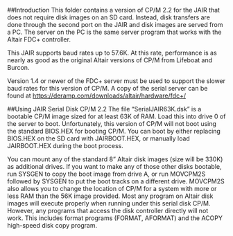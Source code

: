 ##Introduction
This folder contains a version of CP/M 2.2 for the JAIR that does not require disk images on an SD card.
Instead, disk transfers are done through the second port on the JAIR and disk images are served from a PC.
The server on the PC is the same server program that works with the Altair FDC+ controller.

This JAIR supports baud rates up to 57.6K. At this rate, performance is as nearly as good as the original
Altair versions of CP/M from Lifeboat and Burcon. 

Version 1.4 or newer of the FDC+ server must be used to support the slower baud rates for this version
of CP/M. A copy of the serial server can be found at https://deramp.com/downloads/altair/hardware/fdc+/

##Using JAIR Serial Disk CP/M 2.2
The file “SerialJAIR63K.dsk” is a bootable CP/M image sized for at least 63K of RAM. Load this into drive
0 of the server to boot. Unfortunately, this version of CP/M will not boot using the standard BIOS.HEX
for booting CP/M. You can boot by either replacing BIOS.HEX on the SD card with JAIRBOOT.HEX, or manually
load JAIRBOOT.HEX during the boot process.

You can mount any of the standard 8” Altair disk images (size will be 330K) as additional drives. If you
want to make any of those other disks bootable, run SYSGEN to copy the boot image from drive A, or
run MOVCPM2S followed by SYSGEN to put the boot tracks on a different drive. MOVCPM2S also allows
you to change the location of CP/M for a system with more or less RAM than the 56K image provided.
Most any program on Altair disk images will execute properly when running under this serial disk CP/M.
However, any programs that access the disk controller directly will not work. This includes format
programs (FORMAT, AFORMAT) and the ACOPY high-speed disk copy program. 
